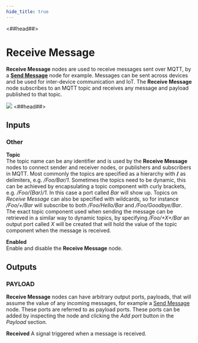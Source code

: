 ```yaml
---
hide_title: true
---
```


<##head##>
# Receive Message 

**Receive Message** nodes are used to receive messages sent over MQTT, by a [**Send Message**](/library/modules/mqtt/send-message.md) node for example. Messages can be sent across devices and
be used for inter-device communication and IoT. The **Receive Message** node subscribes to an MQTT topic and receives any message and payload published to that topic.


![](/library/modules/mqtt/receive-message.png)
<##head##>

<div class = "node-inputs">

## Inputs

### Other

**Topic**  
The topic name can be any identifier and is used by the **Receive Message** nodes to connect sender and receiver nodes, or publishers and subscribers in MQTT. Most commonly the topics are specified as a hierarchy with **/** as delimiters, e.g. _/Foo/Bar/1_. Sometimes the topics need to be dynamic, this can be achieved by encapsulating a topic component with curly brackets, e.g. _/Foo/{Bar}/1_. In this case a port called _Bar_ will show up.
Topics on _Receive Message_ can also be specified with wildcards, so for instance _/Foo/+/Bar_ will subscribe to both _/Foo/Hello/Bar_ and _/Foo/Goodbye/Bar_.
The exact topic component used when sending the message can be retrieved in a similar way to dynamic topics, by specifying _/Foo/+X+/Bar_ an output port called _X_ will
be created that will hold the value of the topic component when the message is received.

**Enabled**  
Enable and disable the **Receive Message** node.

</div>

<div class = "node-outputs">

## Outputs

### PAYLOAD

**Receive Message** nodes can have arbitrary output ports, payloads, that will assume the value of any incoming messages, for example a [Send Message](/library/modules/mqtt/send-message.md) node. These ports are referred to as payload ports.
These ports can be added by inspecting the node and clicking the _Add port_ button in the _Payload_ section.

**Received**
A signal triggered when a message is received.

</div>

[0]: ./send-message
